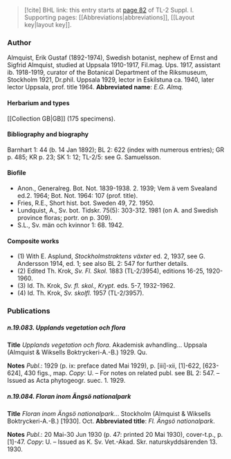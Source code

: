 > [!cite] BHL link: this entry starts at [page 82](https://www.biodiversitylibrary.org/page/33264809) of TL-2 Suppl. I.
> Supporting pages: [[Abbreviations|abbreviations]], [[Layout key|layout key]].

### Author

Almquist, Erik Gustaf (1892-1974), Swedish botanist, nephew of Ernst and Sigfrid Almquist, studied at Uppsala 1910-1917, Fil.mag. Ups. 1917, assistant ib. 1918-1919, curator of the Botanical Department of the Riksmuseum, Stockholm 1921, Dr.phil. Uppsala 1929, lector in Eskilstuna ca. 1940, later lector Uppsala, prof. title 1964. 
**Abbreviated name**: *E.G. Almq.*

#### Herbarium and types

[[Collection GB|GB]] (175 specimens).

#### Bibliography and biography

Barnhart 1: 44 (b. 14 Jan 1892); BL 2: 622 (index with numerous entries); GR p. 485; KR p. 23; SK 1: 12; TL-2/5: see G. Samuelsson.

#### Biofile

- Anon., Generalreg. Bot. Not. 1839-1938. 2. 1939; Vem ä vem Svealand ed.2. 1964; Bot. Not. 1964: 107 (prof. title).
- Fries, R.E., Short hist. bot. Sweden 49, 72. 1950.
- Lundquist, A., Sv. bot. Tidskr. 75(5): 303-312. 1981 (on A. and Swedish province floras; portr. on p. 309).
- S.L., Sv. män och kvinnor 1: 68. 1942.

#### Composite works

- (1) With E. Asplund, *Stockholmstraktens växter* ed. 2, 1937, see G. Andersson 1914, ed. 1; see also BL 2: 547 for further details.
- (2) Edited Th. Krok, *Sv. Fl. Skol.* 1883 (TL-2/3954), editions 16-25, 1920-1960.
- (3) Id. Th. Krok, *Sv. fl. skol., Krypt.* eds. 5-7, 1932-1962.
- (4) Id. Th. Krok, *Sv. skolfl.* 1957 (TL-2/3957).

### Publications

##### n.19.083. Upplands vegetation och flora

**Title**
*Upplands vegetation och flora*. Akademisk avhandling... Uppsala (Almquist & Wiksells Boktryckeri-A.-B.) 1929. Qu.

**Notes**
*Publ*.: 1929 (p. ix: preface dated Mai 1929), p. \[iii\]-xii, \[1\]-622, \[623-624\], 430 figs., map.
*Copy*: U. – For notes on related publ. see BL 2: 547. – Issued as Acta phytogeogr. suec. 1. 1929.

##### n.19.084. Floran inom Ängsö nationalpark

**Title**
*Floran inom Ängsö nationalpark*... Stockholm (Almquist & Wiksells Boktryckeri-A.-B.) \[1930\]. Oct.
**Abbreviated title**: *Fl. Ängsö nationalpark*.

**Notes**
*Publ*.: 20 Mai-30 Jun 1930 (p. 47: printed 20 Mai 1930), cover-t.p., p. \[1\]-47. *Copy*: U. – Issued as K. Sv. Vet.-Akad. Skr. naturskyddsärenden 13. 1930.

